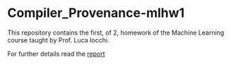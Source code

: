 # Compiler_Provenance-mlhw1
This repository contains the first, of 2, homework of the Machine Learning course taught by Prof. Luca Iocchi.

For further details read the [report](ml_hw1_report/report.pdf)